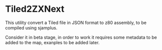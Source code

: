 # Tiled2ZXNext
This utility convert a Tiled file in JSON format to z80 assembly, to be compiled using sjamplus.

Consider it in beta stage, in order to work it requires some metadata to be added to the map, exanples to be added later.
